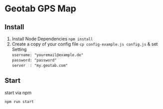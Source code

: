 # Geotab GPS Map

## Install
1. Install Node Dependencies `npm install`
2. Create a copy of your config file `cp config-example.js config.js` & set Setting  
    `username: "youremail@example.de"`  
    `password: "password"`  
    `server  : "my.geotab.com"`  

## Start

start via npm
```bash
npm run start
```
